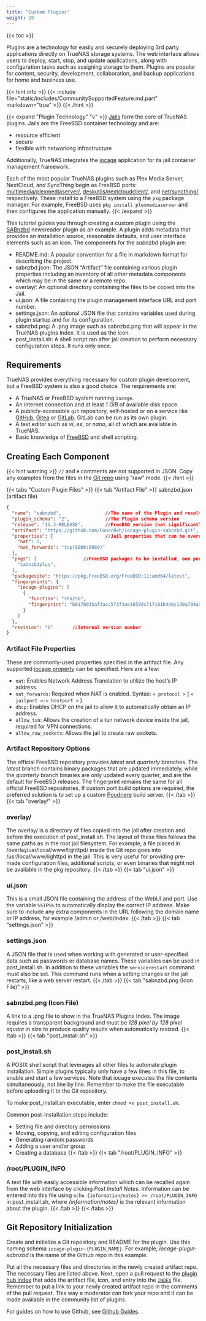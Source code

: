```yaml
---
title: "Custom Plugins"
weight: 20
---
```


{{< toc >}}

Plugins are a technology for easily and securely deploying 3rd party applications directly on TrueNAS storage systems.
The web interface allows users to deploy, start, stop, and update applications, along with configuration tasks such as assigning storage to them.
Plugins are popular for content, security, development, collaboration, and backup applications for home and business use.

{{< hint info >}}
{{< include file="static/includes/CommunitySupportedFeature.md.part" markdown="true" >}}
{{< /hint >}}

{{< expand "Plugin Technology" "v" >}}
[Jails](https://docs.freebsd.org/en/books/handbook/jails/) form the core of TrueNAS plugins.
Jails are the FreeBSD container technology and are:
* resource efficient
* secure
* flexible with networking infrastructure

Additionally, TrueNAS integrates the [iocage](https://iocage.io/) application for its jail container management framework.

Each of the most popular TrueNAS plugins such as Plex Media Server, NextCloud, and SyncThing begin as FreeBSD ports: [multimedia/plexmediaserver/](https://www.freshports.org/multimedia/plexmediaserver/), [deskutils/nextcloudclient/](https://www.freshports.org/deskutils/nextcloudclient/), and [net/syncthing/](https://www.freshports.org/net/syncthing/) respectively.
These install to a FreeBSD system using the `pkg` package manager.
For example, FreeBSD uses `pkg install plexmediaserver` and then configures the application manually.
{{< /expand >}}

This tutorial guides you through creating a custom plugin using the [SABnzbd](https://sabnzbd.org/) newsreader plugin as an example.
A plugin adds metadata that provides an installation source, reasonable defaults, and user interface elements such as an icon.
The components for the *sabnzbd* plugin are:

* <file>README.md</file>: A popular convention for a file in markdown format for describing the project.
* <file>sabnzbd.json</file>: The JSON “Artifact” file containing various plugin properties including an inventory of all other metadata components which may be in the same or a remote repo.
* <file>overlay/</file>: An optional directory containing the files to be copied into the Jail.
* <file>ui.json</file>: A file containing the plugin management interface URL and port number.
* <file>settings.json</file>: An optional JSON file that contains variables used during plugin startup and for its configuration.
* <file>sabnzbd.png</file>: A <file>.png</file> image such as <file>sabnzbd.png</file> that will appear in the TrueNAS plugins Index. It is used as the icon.
* <file>post_install.sh</file>: A shell script ran after jail creation to perform necessary configuration steps. It runs only once.

## Requirements

TrueNAS provides everything necessary for custom plugin development, but a FreeBSD system is also a good choice. The requirements are:

* A TrueNAS or FreeBSD system running `iocage`.
* An internet connection and at least *1 GiB* of available disk space.
* A publicly-accessible `git` repository, self-hosted or on a service like [GitHub](https://github.com/), [Gitea](https://gitea.io/en-us/) or [GitLab](https://about.gitlab.com/). GitLab can be run as its own plugin.
* A text editor such as *vi*, *ee*, or *nano*, all of which are available in TrueNAS.
* Basic knowledge of [FreeBSD](https://www.freebsd.org/doc/en_US.ISO8859-1/books/handbook/) and shell scripting.

## Creating Each Component

{{< hint warning >}}
`//` and `#` comments are not supported in JSON.
Copy any examples from the files in the [Git repo](https://github.com/ix-plugin-hub) using “raw” mode.
{{< /hint >}}

{{< tabs "Custom Plugin Files" >}}
{{< tab "Artifact File" >}}
<file>sabnzbd.json</file> (artifact file)
```json
{
  "name": "sabnzbd",                //The name of the Plugin and resulting Jail
  "plugin_schema": "2",             //The Plugin schema version
  "release": "11.3-RELEASE",        //FreeBSD version (not significantly newer than host)
  "artifact": "https://github.com/ConorBeh/iocage-plugin-sabnzbd.git",      //The Git repo containing the Plugin
  "properties": {                   //Jail properties that can be overridden by the user
    "nat": 1,
    "nat_forwards": "tcp(8080:8080)"
  },
  "pkgs": [                 //FreeBSD packages to be installed, one per line
    "sabnzbdplus",
  ],
  "packagesite": "https://pkg.FreeBSD.org/FreeBSD:11:amd64/latest",          //The package site, latest, quarterly, or self-hosted
  "fingerprints": {
    "iocage-plugins": [
      {
        "function": "sha256",
        "fingerprint": "b0170035af3acc5f3f3ae1859dc717101b4e6c1d0a794ad554928ca0cbb2f438"       //The checksum of the FreeBSD port
      }
    ]
  },
  "revision": "0"       //Internal version number
}
```

### Artifact File Properties

These are commonly-used properties specified in the artifact file.
Any supported [iocage property](https://www.freebsd.org/cgi/man.cgi?query=iocage&apropos=0&sektion=8&manpath=FreeBSD+11.3-RELEASE+and+Ports&arch=default&format=html) can be specified.
Here are a few:

* `nat`: Enables Network Address Translation to utilize the host’s IP address.
* `nat_forwards`: Required when NAT is enabled. Syntax: `< protocol >` ( `< jailport >:< hostport >` )
* `dhcp`: Enables DHCP on the jail to allow it to automatically obtain an IP address.
* `allow_tun`: Allows the creation of a tun network device inside the jail, required for VPN connections.
* `allow_raw_sockets`: Allows the jail to create raw sockets.

### Artifact Repository Options

The official FreeBSD repository provides *latest* and *quarterly* branches.
The *latest* branch contains binary packages that are updated immediately, while the *quarterly* branch binaries are only updated every quarter, and are the default for FreeBSD releases.
The fingerprint remains the same for all official FreeBSD repositories.
If custom port build options are required, the preferred solution is to set up a custom [Poudriere](https://www.freebsd.org/doc/handbook/ports-poudriere.html) build server.
{{< /tab >}}
{{< tab "overlay/" >}}
### <file>overlay/</file>

The <file>overlay/</file> is a directory of files copied into the jail after creation and before the execution of <file>post_install.sh</file>.
The layout of these files follows the same paths as in the root jail filesystem.
For example, a file placed in <file>/overlay/usr/local/www/lighttpd/</file> inside the Git repo goes into <file>/usr/local/www/lighttpd</file> in the jail.
This is very useful for providing pre-made configuration files, additional scripts, or even binaries that might not be available in the pkg repository.
{{< /tab >}}
{{< tab "ui.json" >}}
### <file>ui.json</file>

This is a small JSON file containing the address of the WebUI and port.
Use the variable `%%IP%%` to automatically display the correct IP address.
Make sure to include any extra components in the URL following the domain name or IP address, for example <file>/admin</file> or <file>/web/index</file>.
{{< /tab >}}
{{< tab "settings.json" >}}
### <file>settings.json</file>

A JSON file that is used when working with generated or user-specified data such as passwords or database names.
These variables can be used in <file>post_install.sh</file>.
In addition to these variables the `servicerestart` command must also be set.
This command runs when a setting changes or the jail restarts, like a web server restart.
{{< /tab >}}
{{< tab "sabnzbd.png (Icon File)" >}}
### <file>sabnzbd.png</file> (Icon File)

A link to a <file>.png</file> file to show in the TrueNAS Plugins Index.
The image requires a transparent background and must be *128 pixel by 128 pixel square* in size to produce quality results when automatically resized.
{{< /tab >}}
{{< tab "post_install.sh" >}}
### <file>post_install.sh</file>

A POSIX shell script that leverages all other files to automate plugin installation.
Simple plugins typically only have a few lines in this file, to enable and start a few services.
Note that iocage executes the file contents simultaneously, not line by line.
Remember to make the file executable before uploading it to the Git repository.

To make <file>post_install.sh</file> executable, enter `chmod +x post_install.sh`.

Common post-installation steps include:

* Setting file and directory permissions
* Moving, copying, and editing configuration files
* Generating random passwords
* Adding a user and/or group
* Creating a database
{{< /tab >}}
{{< tab "/root/PLUGIN_INFO" >}}
### <file>/root/PLUGIN_INFO</file>

A text file with easily accessible information which can be recalled again from the web interface by clicking *Post Install Notes*.
Information can be entered into this file using `echo {information/notes} >> /root/PLUGIN_INFO` in <file>post_install.sh</file>, where *{information/notes}* is the relevant information about the plugin.
{{< /tab >}}
{{< /tabs >}}

## Git Repository Initialization

Create and initialize a Git repository and <file>README</file> for the plugin.
Use this naming schema `iocage-plugin-{PLUGIN_NAME}`.
For example, *iocage-plugin-sabnzbd* is the name of the Github repo in this example.

Put all the necessary files and directories in the newly created artifact repo.
The necessary files are listed above.
Next, open a pull request to the [plugin hub index](https://github.com/ix-plugin-hub/iocage-plugin-index) that adds the artifact file, icon, and entry into the [`INDEX`](https://github.com/ix-plugin-hub/iocage-plugin-index/blob/master/INDEX) file.
Remember to put a link to your newly created artifact repo in the comments of the pull request.
This way a moderator can fork your repo and it can be made available in the community list of plugins.

For guides on how to use Github, see [Github Guides](https://guides.github.com/).